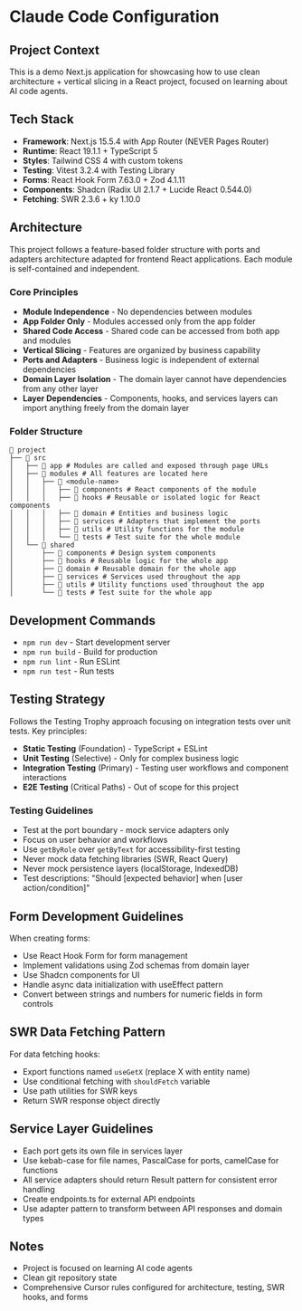 # Claude Code Configuration

## Project Context

This is a demo Next.js application for showcasing how to use clean architecture + vertical slicing in a React project, focused on learning about AI code agents.

## Tech Stack

- **Framework**: Next.js 15.5.4 with App Router (NEVER Pages Router)
- **Runtime**: React 19.1.1 + TypeScript 5
- **Styles**: Tailwind CSS 4 with custom tokens
- **Testing**: Vitest 3.2.4 with Testing Library
- **Forms**: React Hook Form 7.63.0 + Zod 4.1.11
- **Components**: Shadcn (Radix UI 2.1.7 + Lucide React 0.544.0)
- **Fetching**: SWR 2.3.6 + ky 1.10.0

## Architecture

This project follows a feature-based folder structure with ports and adapters architecture adapted for frontend React applications. Each module is self-contained and independent.

### Core Principles
- **Module Independence** - No dependencies between modules
- **App Folder Only** - Modules accessed only from the app folder
- **Shared Code Access** - Shared code can be accessed from both app and modules
- **Vertical Slicing** - Features are organized by business capability
- **Ports and Adapters** - Business logic is independent of external dependencies
- **Domain Layer Isolation** - The domain layer cannot have dependencies from any other layer
- **Layer Dependencies** - Components, hooks, and services layers can import anything freely from the domain layer

### Folder Structure
```
📁 project
├── 📁 src
│   ├── 📁 app # Modules are called and exposed through page URLs
│   ├── 📁 modules # All features are located here
│   │   ├── 📁 <module-name>
│   │   │   ├── 📁 components # React components of the module
│   │   │   ├── 📁 hooks # Reusable or isolated logic for React components
│   │   │   ├── 📁 domain # Entities and business logic
│   │   │   ├── 📁 services # Adapters that implement the ports
│   │   │   ├── 📁 utils # Utility functions for the module
│   │   │   └── 📁 tests # Test suite for the whole module
│   └── 📁 shared
│       ├── 📁 components # Design system components
│       ├── 📁 hooks # Reusable logic for the whole app
│       ├── 📁 domain # Reusable domain for the whole app
│       ├── 📁 services # Services used throughout the app
│       ├── 📁 utils # Utility functions used throughout the app
│       └── 📁 tests # Test suite for the whole app
```

## Development Commands

- `npm run dev` - Start development server
- `npm run build` - Build for production
- `npm run lint` - Run ESLint
- `npm run test` - Run tests

## Testing Strategy

Follows the Testing Trophy approach focusing on integration tests over unit tests. Key principles:
- **Static Testing** (Foundation) - TypeScript + ESLint
- **Unit Testing** (Selective) - Only for complex business logic
- **Integration Testing** (Primary) - Testing user workflows and component interactions
- **E2E Testing** (Critical Paths) - Out of scope for this project

### Testing Guidelines
- Test at the port boundary - mock service adapters only
- Focus on user behavior and workflows
- Use `getByRole` over `getByText` for accessibility-first testing
- Never mock data fetching libraries (SWR, React Query)
- Never mock persistence layers (localStorage, IndexedDB)
- Test descriptions: "Should [expected behavior] when [user action/condition]"

## Form Development Guidelines

When creating forms:
- Use React Hook Form for form management
- Implement validations using Zod schemas from domain layer
- Use Shadcn components for UI
- Handle async data initialization with useEffect pattern
- Convert between strings and numbers for numeric fields in form controls

## SWR Data Fetching Pattern

For data fetching hooks:
- Export functions named `useGetX` (replace X with entity name)
- Use conditional fetching with `shouldFetch` variable
- Use path utilities for SWR keys
- Return SWR response object directly

## Service Layer Guidelines

- Each port gets its own file in services layer
- Use kebab-case for file names, PascalCase for ports, camelCase for functions
- All service adapters should return Result pattern for consistent error handling
- Create endpoints.ts for external API endpoints
- Use adapter pattern to transform between API responses and domain types

## Notes

- Project is focused on learning AI code agents
- Clean git repository state
- Comprehensive Cursor rules configured for architecture, testing, SWR hooks, and forms

